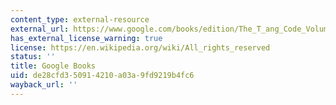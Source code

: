 ```yaml
---
content_type: external-resource
external_url: https://www.google.com/books/edition/The_T_ang_Code_Volume_I/fjmNDwAAQBAJ?hl=en&gbpv=1
has_external_license_warning: true
license: https://en.wikipedia.org/wiki/All_rights_reserved
status: ''
title: Google Books
uid: de28cfd3-5091-4210-a03a-9fd9219b4fc6
wayback_url: ''
---
```

